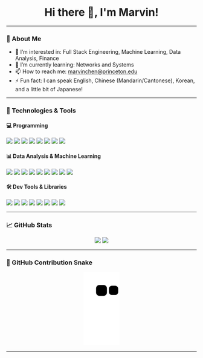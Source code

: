 <!-- README.md -->

<h1 align="center">Hi there 👋, I'm Marvin!</h1>

---

### 🚀 About Me

- 🔭 I’m interested in: Full Stack Engineering, Machine Learning, Data Analysis, Finance
- 🌱 I’m currently learning: Networks and Systems
- 📫 How to reach me: marvinchen@princeton.edu
- ⚡ Fun fact: I can speak English, Chinese (Mandarin/Cantonese), Korean, and a little bit of Japanese!

---

### 🧰 Technologies & Tools

#### 💻 Programming
<p>
  <img src="https://img.shields.io/badge/-Python-3776AB?logo=python&logoColor=white&style=flat"/>
  <img src="https://img.shields.io/badge/-Java-007396?logo=java&logoColor=white&style=flat"/>
  <img src="https://img.shields.io/badge/-JavaScript-F7DF1E?logo=javascript&logoColor=black&style=flat"/>
  <img src="https://img.shields.io/badge/-C/C++-00599C?logo=cplusplus&logoColor=white&style=flat"/>
  <img src="https://img.shields.io/badge/-HTML/CSS-E34F26?logo=html5&logoColor=white&style=flat"/>
  <img src="https://img.shields.io/badge/-Rust-000000?logo=rust&logoColor=white&style=flat"/>
  <img src="https://img.shields.io/badge/-Go-00ADD8?logo=go&logoColor=white&style=flat"/>
  <img src="https://img.shields.io/badge/-TypeScript-3178C6?logo=typescript&logoColor=white&style=flat"/>
</p>

#### 📊 Data Analysis & Machine Learning
<p>
  <img src="https://img.shields.io/badge/-SQL-4479A1?logo=postgresql&logoColor=white&style=flat"/>
  <img src="https://img.shields.io/badge/-PostgreSQL-336791?logo=postgresql&logoColor=white&style=flat"/>
  <img src="https://img.shields.io/badge/-NumPy-013243?logo=numpy&logoColor=white&style=flat"/>
  <img src="https://img.shields.io/badge/-Pandas-150458?logo=pandas&logoColor=white&style=flat"/>
  <img src="https://img.shields.io/badge/-scikit--learn-F7931E?logo=scikit-learn&logoColor=white&style=flat"/>
  <img src="https://img.shields.io/badge/-Matplotlib-11557C?logo=matplotlib&logoColor=white&style=flat"/>
  <img src="https://img.shields.io/badge/-Seaborn-3776AB?style=flat"/>
  <img src="https://img.shields.io/badge/-Tableau-E97627?logo=tableau&logoColor=white&style=flat"/>
  <img src="https://img.shields.io/badge/-Excel-217346?logo=microsoft-excel&logoColor=white&style=flat"/>
</p>

#### 🛠️ Dev Tools & Libraries
<p>
  <img src="https://img.shields.io/badge/-Git-F05032?logo=git&logoColor=white&style=flat"/>
  <img src="https://img.shields.io/badge/-GitLab-FC6D26?logo=gitlab&logoColor=white&style=flat"/>
  <img src="https://img.shields.io/badge/-Linux-FCC624?logo=linux&logoColor=black&style=flat"/>
  <img src="https://img.shields.io/badge/-Flask-000000?logo=flask&logoColor=white&style=flat"/>
  <img src="https://img.shields.io/badge/-Bash-4EAA25?logo=gnubash&logoColor=white&style=flat"/>
  <img src="https://img.shields.io/badge/-CMake-064F8C?logo=cmake&logoColor=white&style=flat"/>
  <img src="https://img.shields.io/badge/-AWS-232F3E?logo=amazonaws&logoColor=white&style=flat"/>
  <img src="https://img.shields.io/badge/-Docker-2496ED?logo=docker&logoColor=white&style=flat"/>
</p>

---

### 📈 GitHub Stats

<p align="center">
  <img src="https://github-readme-stats.vercel.app/api?username=marvin-chen&show_icons=true&theme=github_dark" />
  <img src="https://github-readme-stats.vercel.app/api/top-langs/?username=marvin-chen&layout=compact&theme=github_dark"/>
</p>

---

### 🐍 GitHub Contribution Snake

<p align="center">
  <img src="https://raw.githubusercontent.com/marvin-chen/marvin-chen/output/github-contribution-grid-snake.svg" />
</p>

---


<!--
**marvin-chen/marvin-chen** is a ✨ _special_ ✨ repository because its `README.md` (this file) appears on your GitHub profile.

Here are some ideas to get you started:

- 🔭 I’m currently working on ...
- 🌱 I’m currently learning ...
- 👯 I’m looking to collaborate on ...
- 🤔 I’m looking for help with ...
- 💬 Ask me about ...
- 📫 How to reach me: ...
- 😄 Pronouns: ...
- ⚡ Fun fact: ...
-->
